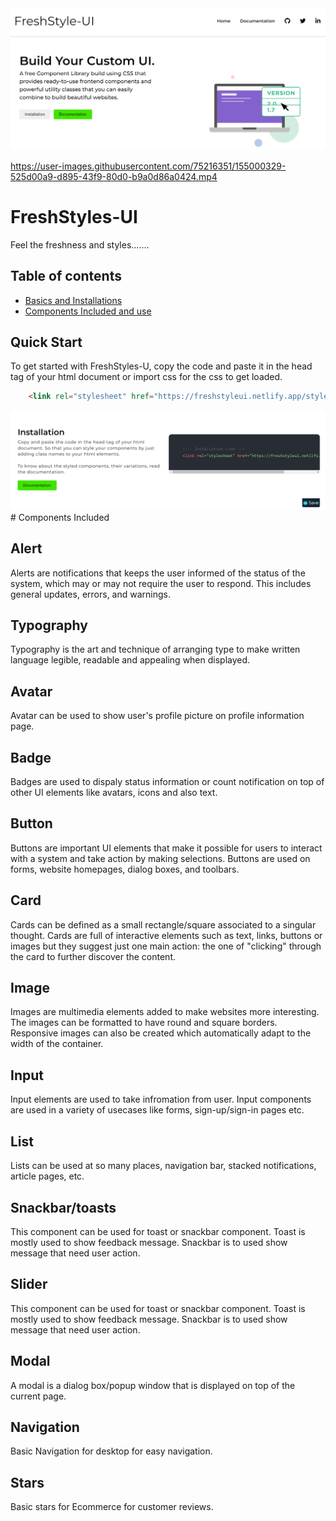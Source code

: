 <img src="https://github.com/Aayushjain-code/FreshStyles-UI/blob/main/sss1%20(1).png">



https://user-images.githubusercontent.com/75216351/155000329-525d00a9-d895-43f9-80d0-b9a0d86a0424.mp4


<h1>FreshStyles-UI</h1>
<p>Feel the freshness and styles....... </p>
  


## Table of contents

- [Basics and Installations](#quick-start)
- [Components Included and use](#components-included)

## Quick Start
To get started with FreshStyles-U, copy the code and paste it in the head tag of your html document or import css for the css to get loaded.

```html
    <link rel="stylesheet" href="https://freshstyleui.netlify.app/styles.css">
```  
<img src="https://github.com/Aayushjain-code/FreshStyles-UI/blob/main/sss1%20(2).png">
# Components Included


## Alert
Alerts are notifications that keeps the user informed of the status of the system, which may or may not require the user to respond. This includes general updates, errors, and warnings.


## Typography
Typography is the art and technique of arranging type to make written language legible, readable and appealing when displayed.

## Avatar
Avatar can be used to show user's profile picture on profile information page.


## Badge
Badges are used to dispaly status information or count notification on top of other UI elements like avatars, icons and also text.


## Button
Buttons are important UI elements that make it possible for users to interact with a system and take action by making selections. Buttons are used on forms, website homepages, dialog boxes, and toolbars.


## Card
Cards can be defined as a small rectangle/square associated to a singular thought. Cards are full of interactive elements such as text, links, buttons or images but they suggest just one main action: the one of "clicking" through the card to further discover the content.


## Image
Images are multimedia elements added to make websites more interesting. The images can be formatted to have round and square borders. Responsive images can also be created which automatically adapt to the width of the container.


## Input
Input elements are used to take infromation from user. Input components are used in a variety of usecases like forms, sign-up/sign-in pages etc.

## List
Lists can be used at so many places, navigation bar, stacked notifications, article pages, etc.

## Snackbar/toasts
This component can be used for toast or snackbar component. Toast is mostly used to show feedback message. Snackbar is to used show message that need user action.

## Slider
This component can be used for toast or snackbar component. Toast is mostly used to show feedback message. Snackbar is to used show message that need user action.

## Modal
A modal is a dialog box/popup window that is displayed on top of the current page.

## Navigation
Basic Navigation for desktop for easy navigation.

## Stars
Basic stars for Ecommerce for customer reviews.


